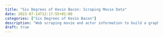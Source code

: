 ```yaml
---
title: "Six Degrees of Kevin Bacon: Scraping Movie Data"
date: 2023-07-14T12:17:55+01:00
categories: ["Six Degrees of Kevin Bacon"]
description: "Web scraping movie and actor information to build a graph of all actors, connecting them via movies they worked together on."
draft: true
---
```



